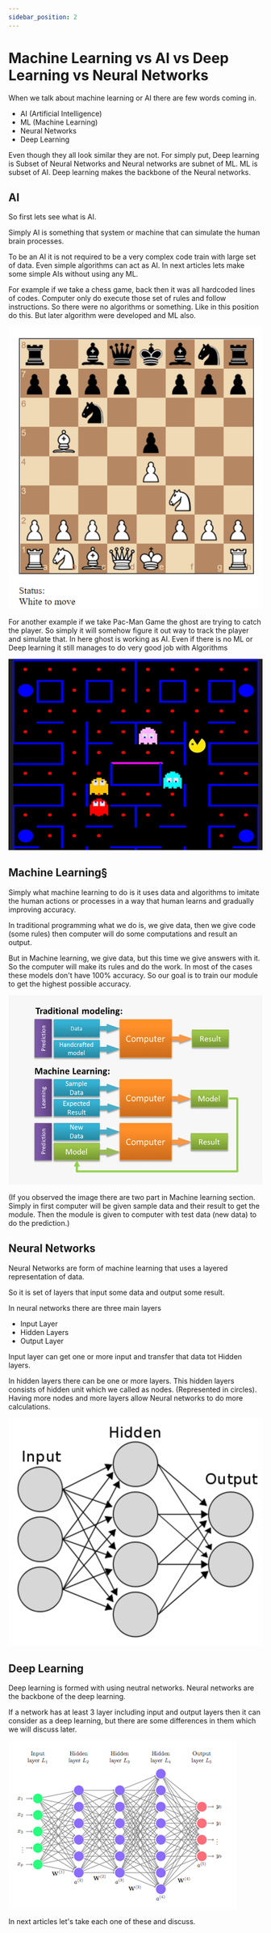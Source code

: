 ```yaml
---
sidebar_position: 2
---
```


# Machine Learning vs AI vs Deep Learning vs Neural Networks

When we talk about machine learning or AI there are few words coming in.

- AI (Artificial Intelligence)
- ML (Machine Learning)
- Neural Networks
- Deep Learning

Even though they all look similar they are not. For simply put, Deep learning is Subset of Neural Networks and Neural networks are subnet of ML. ML is subset of AI. Deep learning makes the backbone of the Neural networks.

## AI

So first lets see what is AI.

Simply AI is something that system or machine that can simulate the human brain processes.

To be an AI it is not required to be a very complex code train with large set of data. Even simple algorithms can act as AI. In next articles lets make some simple AIs without using any ML.

For example if we take a chess game, back then it was all hardcoded lines of codes. Computer only do execute those set of rules and follow instructions. So there were no algorithms or something. Like in this position do this. But later algorithm were developed and ML also.

![](../assets/machine-learning/MLvsAI/img.png)

For another example if we take Pac-Man Game the ghost are trying to catch the player. So simply it will somehow figure it out way to track the player and simulate that. In here ghost is working as AI. Even if there is no ML or Deep learning it still manages to do very good job with Algorithms

![](../assets/machine-learning/MLvsAI/img_1.png)

## Machine Learning§

Simply what machine learning to do is it uses data and algorithms to imitate the human actions or processes in a way that human learns and gradually improving accuracy.

In traditional programming what we do is, we give data, then we give code (some rules) then computer will do some computations and result an output.

But in Machine learning, we give data, but this time we give answers with it. So the computer will make its rules and do the work. In most of the cases these models don't have 100% accuracy. So our goal is to train our module to get the highest possible accuracy.

![](../assets/machine-learning/MLvsAI/img_2.png)

(If you observed the image there are two part in Machine learning section. Simply in first computer will be given sample data and their result to get the module. Then the module is given to computer with test data (new data) to do the prediction.)


## Neural Networks

Neural Networks are form of machine learning that uses a layered representation of data.

So it is set of layers that input some data and output some result.

In neural networks there are three main layers

-  Input Layer
- Hidden Layers
- Output Layer

Input layer can get one or more input and transfer that data tot Hidden layers.

In hidden layers there can be one or more layers. This hidden layers consists of hidden unit which we called as nodes. (Represented in circles). Having more nodes and more layers allow Neural networks to do more calculations.

![](../assets/machine-learning/MLvsAI/img_3.png)

## Deep Learning

Deep learning is formed with using neutral networks. Neural networks are the backbone of the deep learning.

If a network has at least 3 layer including input and output layers then it can consider as a deep learning, but there are some differences in them which we will discuss later.

![](../assets/machine-learning/MLvsAI/img_4.png)

In next articles let's take each one of these and discuss.